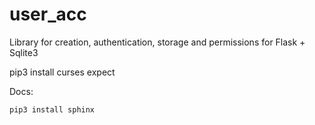 # user_acc
Library for creation, authentication, storage and permissions for Flask + Sqlite3

pip3 install curses expect


Docs:

`pip3 install sphinx`

